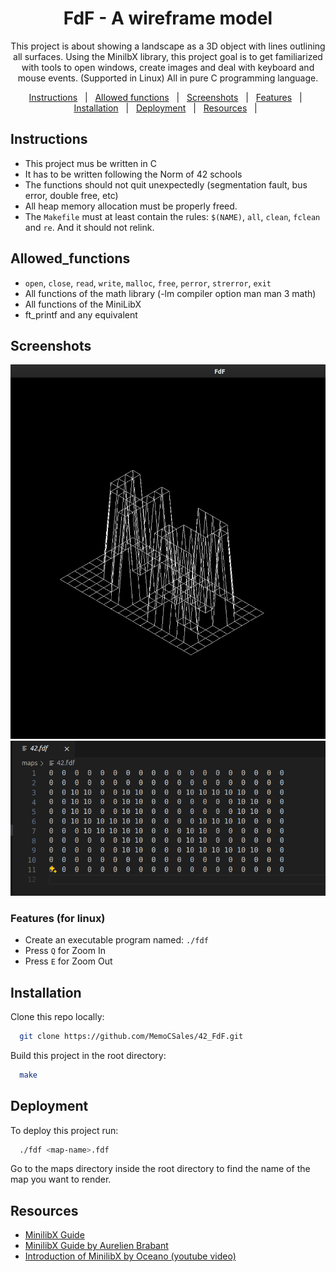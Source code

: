 <h1 align="center">FdF - A wireframe model</h1>

<p align="center">This project is about showing a landscape as a 3D object with lines outlining all surfaces.
Using the MinilbX library, this project goal is to get familiarized with tools to open windows, create images and deal with keyboard and mouse events. (Supported in Linux)
All in pure C programming language.  </p>

<p align="center">
  <a href="#Instructions">Instructions</a> &#xa0; | &#xa0;
  <a href="#Allowed_functions">Allowed functions</a> &#xa0; | &#xa0;
  <a href="#Screenshots">Screenshots</a> &#xa0; | &#xa0;
  <a href="#Features">Features</a> &#xa0; | &#xa0;
  <a href="#Installation">Installation</a> &#xa0; | &#xa0;
  <a href="#Deployment">Deployment</a> &#xa0; | &#xa0;
  <a href="#Resources">Resources</a> &#xa0; | &#xa0;
</p>

## Instructions


- This project mus be written in C
- It has to be written following the Norm of 42 schools
- The functions should not quit unexpectedly (segmentation fault, bus error, double free, etc)
- All heap memory allocation must be properly freed.
- The `Makefile` must at least contain the rules: `$(NAME)`, `all`, `clean`, `fclean` and `re`. And it should not relink.

## Allowed_functions

- `open`, `close`, `read`, `write`, `malloc`, `free`, `perror`, `strerror`, `exit`
- All functions of the math library (-lm compiler option man man 3 math)
- All functions of the MiniLibX
- ft_printf and any equivalent

## Screenshots

<img width="850px" src=https://github.com/MemoCSales/42_FdF/blob/master/images/FdF-42.png alt="FdF"/>
<img width="850px" src=https://github.com/MemoCSales/42_FdF/blob/master/images/FdF-42-map.png alt="FdF-map"/>


### Features (for linux)

- Create an executable program named: `./fdf`
- Press `Q` for Zoom In
- Press `E` for Zoom Out


## Installation

Clone this repo locally:

```bash
  git clone https://github.com/MemoCSales/42_FdF.git
```
Build this project in the root directory:

```bash
  make
```
    
## Deployment

To deploy this project run:

```bash
  ./fdf <map-name>.fdf
```
Go to the maps directory inside the root directory to find the name of the map you want to render.

## Resources

- [MinilibX Guide](https://harm-smits.github.io/42docs/libs/minilibx/introduction.html)
- [MinilibX Guide by Aurelien Brabant](https://aurelienbrabant.fr/blog/pixel-drawing-with-the-minilibx)
- [Introduction of MinilibX by Oceano (youtube video)](https://www.youtube.com/watch?v=bYS93r6U0zg)

